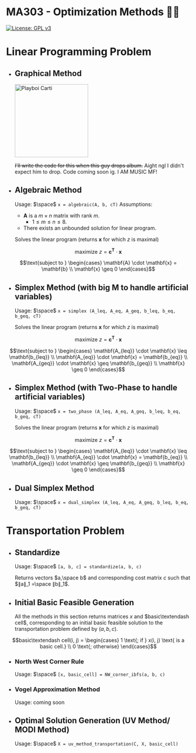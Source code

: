 # MA303 - Optimization Methods 🐦‍🔥
[![License: GPL v3](https://img.shields.io/badge/License-GPLv3-blue.svg)](https://www.gnu.org/licenses/gpl-3.0)

# Linear Programming Problem

- ## Graphical Method
  	<img src="https://i1.sndcdn.com/artworks-9GikVCp5nwHPyGzb-TCjK7w-t500x500.jpg" alt="Playboi Carti" width="auto" height="200">
	
 	~~I'll write the code for this when this guy drops album.~~
	Aight ngl I didn't expect him to drop. Code coming soon ig.
	I AM MUSIC MF!
 
-  ## Algebraic Method
   Usage: $\space$ `x = algebraic(A, b, cT)`
   Assumptions:
  	- $\mathbf{A}$ is a $m\times n$ matrix with rank $m$.
  		- $1 \leq m \leq n \leq 8$.
  	- There exists an unbounded solution for linear program.

    
   	Solves the linear program (returns $\mathbf{x}$ for which $z$ is maximal) 
    
  $$\text{maximize } z = \mathbf{c^{T}} \cdot \mathbf{x}$$
   
  $$\text{subject to } \begin{cases}
		\mathbf{A} \cdot \mathbf{x} = \mathbf{b} \\
        \mathbf{x} \geq 0
    \end{cases}$$

- ## Simplex Method (with big M to handle artificial variables)
	Usage: $\space$ `x = simplex (A_leq, A_eq, A_geq, b_leq, b_eq, b_geq, cT)`

	Solves the linear program (returns $\mathbf{x}$ for which $z$ is maximal) 
      
$$\text{maximize } z = \mathbf{c^{T}} \cdot \mathbf{x}$$
   
$$\text{subject to } \begin{cases}
		\mathbf{A_{leq}} \cdot \mathbf{x} \leq \mathbf{b_{leq}} \\
		\mathbf{A_{eq}} \cdot \mathbf{x} = \mathbf{b_{eq}} \\
		\mathbf{A_{geq}} \cdot \mathbf{x} \geq \mathbf{b_{geq}} \\
        \mathbf{x} \geq 0
    \end{cases}$$
    
- ## Simplex Method (with Two-Phase to handle artificial variables)
	Usage: $\space$ `x = two_phase (A_leq, A_eq, A_geq, b_leq, b_eq, b_geq, cT)`

	Solves the linear program (returns $\mathbf{x}$ for which $z$ is maximal) 
      
$$\text{maximize } z = \mathbf{c^{T}} \cdot \mathbf{x}$$
   
$$\text{subject to } \begin{cases}
		\mathbf{A_{leq}} \cdot \mathbf{x} \leq \mathbf{b_{leq}} \\
		\mathbf{A_{eq}} \cdot \mathbf{x} = \mathbf{b_{eq}} \\
		\mathbf{A_{geq}} \cdot \mathbf{x} \geq \mathbf{b_{geq}} \\
        \mathbf{x} \geq 0
    \end{cases}$$

- ## Dual Simplex Method
  	Usage: $\space$ `x = dual_simplex (A_leq, A_eq, A_geq, b_leq, b_eq, b_geq, cT)`

# Transportation Problem

- ## Standardize
	Usage: $\space$ `[a, b, c] = standardize(a, b, c)`

	Returns vectors $a,\space b$ and corresponding cost matrix $c$ such that $∥a∥_1 =\space ∥b∥_1$.

- ## Initial Basic Feasible Generation
  	All the methods in this section returns matrices $x$ and $basic\textendash cell$, corresponding to an initial basic feasible solution to the transportation problem defined by $(a, b, c)$.

$$basic\textendash cell(i, j) = \begin{cases} 
				1 \text{; if } x(i, j) \text{ is a basic cell.} \\
				0 \text{; otherwise} 
    			\end{cases}$$

- ### North West Corner Rule
	 Usage: $\space$ `[x, basic_cell] = NW_corner_ibfs(a, b, c)`
- ### Vogel Approximation Method
  	Usage: coming soon
- ## Optimal Solution Generation (UV Method/ MODI Method)
  	Usage: $\space$ `X = uv_method_transportation(C, X, basic_cell)`
  
    
